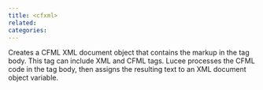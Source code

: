 ```yaml
---
title: <cfxml>
related:
categories:
---
```


Creates a CFML XML document object that contains the markup in the tag body. This tag can include XML and CFML tags.
		Lucee processes the CFML code in the tag body, then assigns the resulting text to an XML document object variable. 